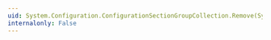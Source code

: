```yaml
---
uid: System.Configuration.ConfigurationSectionGroupCollection.Remove(System.String)
internalonly: False
---
```


